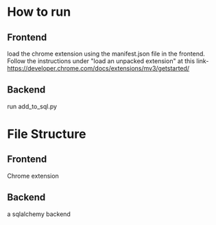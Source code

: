 # How to run
## Frontend
load the chrome extension using the manifest.json file in the frontend. Follow the instructions under "load an unpacked extension" at this link-
https://developer.chrome.com/docs/extensions/mv3/getstarted/

## Backend
run add_to_sql.py


# File Structure
## Frontend
Chrome extension

## Backend
a sqlalchemy backend